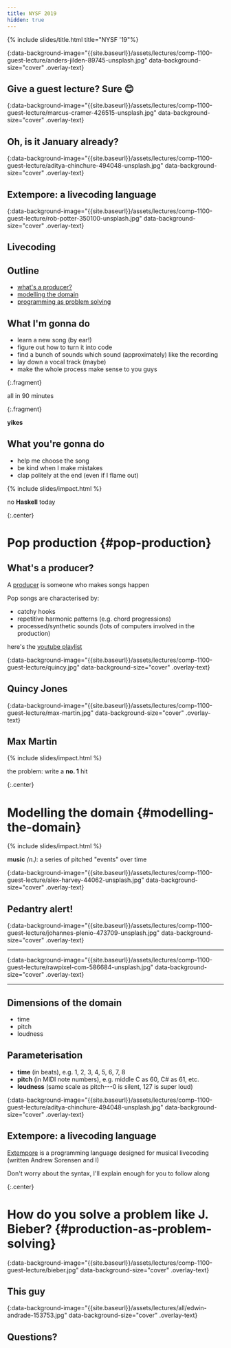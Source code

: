 ```yaml
---
title: NYSF 2019
hidden: true
---
```


{% include slides/title.html title="NYSF '19"%}

{:data-background-image="{{site.baseurl}}/assets/lectures/comp-1100-guest-lecture/anders-jilden-89745-unsplash.jpg" data-background-size="cover" .overlay-text}
## Give a guest lecture? Sure 😊

{:data-background-image="{{site.baseurl}}/assets/lectures/comp-1100-guest-lecture/marcus-cramer-426515-unsplash.jpg" data-background-size="cover" .overlay-text}
## Oh, is it January already?

{:data-background-image="{{site.baseurl}}/assets/lectures/comp-1100-guest-lecture/aditya-chinchure-494048-unsplash.jpg" data-background-size="cover" .overlay-text}
## Extempore: a livecoding language

{:data-background-image="{{site.baseurl}}/assets/lectures/comp-1100-guest-lecture/rob-potter-350100-unsplash.jpg" data-background-size="cover" .overlay-text}
## Livecoding

## Outline

- [what's a producer?](#pop-production)
- [modelling the domain](#modelling-the-domain)
- [programming as problem solving](#production-as-problem-solving)

## What I'm gonna do

- learn a new song (by ear!)
- figure out how to turn it into code
- find a bunch of sounds which sound (approximately) like the recording
- lay down a vocal track (maybe)
- make the whole process make sense to you guys

{:.fragment}

all in 90 minutes

{:.fragment}

**yikes**

## What you're gonna do

- help me choose the song
- be kind when I make mistakes
- clap politely at the end (even if I flame out)

{% include slides/impact.html %}

no **Haskell** today

{:.center}
# Pop production {#pop-production}

## What's a producer?

A
[producer](https://www.recordingconnection.com/reference-library/recording-entrepreneurs/what-does-a-music-producer-do/)
is someone who makes songs happen

Pop songs are characterised by:
- catchy hooks
- repetitive harmonic patterns (e.g. chord progressions)
- processed/synthetic sounds (lots of computers involved in the production)

here's the [youtube playlist](https://www.youtube.com/playlist?list=PLDcnymzs18LWrKzHmzrGH1JzLBqrHi3xQ)

{:data-background-image="{{site.baseurl}}/assets/lectures/comp-1100-guest-lecture/quincy.jpg" data-background-size="cover" .overlay-text}
## Quincy Jones

{:data-background-image="{{site.baseurl}}/assets/lectures/comp-1100-guest-lecture/max-martin.jpg" data-background-size="cover" .overlay-text}
## Max Martin

{% include slides/impact.html %}

the problem: write a **no. 1** hit

{:.center}
# Modelling the domain {#modelling-the-domain}

{% include slides/impact.html %}

**music** *(n.)*: a series of pitched "events" over time

{:data-background-image="{{site.baseurl}}/assets/lectures/comp-1100-guest-lecture/alex-harvey-44062-unsplash.jpg" data-background-size="cover" .overlay-text}
## Pedantry alert!

{:data-background-image="{{site.baseurl}}/assets/lectures/comp-1100-guest-lecture/johannes-plenio-473709-unsplash.jpg" data-background-size="cover" .overlay-text}

---

{:data-background-image="{{site.baseurl}}/assets/lectures/comp-1100-guest-lecture/rawpixel-com-586684-unsplash.jpg" data-background-size="cover" .overlay-text}

---

## Dimensions of the domain

- time
- pitch
- loudness

## Parameterisation

- **time** (in beats), e.g. 1, 2, 3, 4, 5, 6, 7, 8
- **pitch** (in MIDI note numbers), e.g. middle C as 60, C# as 61, etc.
- **loudness** (same scale as pitch---0 is silent, 127 is super loud)

{:data-background-image="{{site.baseurl}}/assets/lectures/comp-1100-guest-lecture/aditya-chinchure-494048-unsplash.jpg" data-background-size="cover" .overlay-text}
## Extempore: a livecoding language

[Extempore](https://extemporelang.github.io/) is a programming language designed
for musical livecoding (written Andrew Sorensen and I)

Don't worry about the syntax, I'll explain enough for you to follow along

{:.center}
# How do you solve a problem like J. Bieber? {#production-as-problem-solving}

{:data-background-image="{{site.baseurl}}/assets/lectures/comp-1100-guest-lecture/bieber.jpg" data-background-size="cover" .overlay-text}
## This guy

{:data-background-image="{{site.baseurl}}/assets/lectures/all/edwin-andrade-153753.jpg" data-background-size="cover" .overlay-text}
## Questions?

